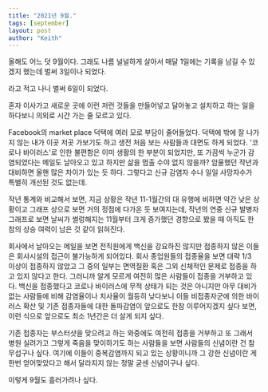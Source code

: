 ```yaml
---
title: "2021년 9월."
tags: [september]
layout: post
author: "Keith"
---
```


올해도 어느 덧 9월이다. 그래도 나름 널널하게 살아서 매달 1일에는 기록을 남길 수 있겠지 했는데 벌써 3일이나 되었다. 

라고 적고 나니 벌써 6일이 되었다. 

혼자 이사가고 새로운 곳에 이런 저런 것들을 만들어넣고 달아놓고 설치하고 하는 일을 하다보니 의외로 시간 가는 줄 모르고 있다.

Facebook의 market place 덕택에 여러 모로 부담이 줄어들었다. 덕택에 밖에 잘 나가지 않는 내가 이곳 저곳 가보기도 하고 생전 처음 보는 사람들과 대면도 하게 되었다. '코로나 바이러스'로 인한 불편함은 이미 생활의 한 부분이 되었지만, 또 가끔씩 누군가 감염되었다는 메일도 날아오고 있고 하지만 삶을 멈출 수야 없지 않을까? 암울했던 작년과 대비하면 올핸 많은 차이가 있는 듯 하다. 그렇다고 신규 감염자 수나 일일 사망자수가 특별히 개선된 것도 없는데.

작년 통계와 비교해서 보면, 지금 상황은 작년 11-1월간의 대 유행에 비하면 약간 낮은 상황이고 그래프 상으로 보면 거의 정점에 다가온 듯 보여지는데, 작년의 연중 신규 발병자 그래프로 보면 날씨가 썰렁해지는 11월부터 크게 증가했던 경향으로 봤을 때 아직도 한참의 상승 여력이 남은 것 같이 읽혀진다.

회사에서 날아오는 메일을 보면 전직원에게 백신을 강요하진 않지만 접종하지 않은 이들은 회사시설의 접근이 불가능하게 되어있다. 회사 종업원들의 접종율을 보면 대략 1/3 이상이 접종하지 않았고 그 중의 일부는 면역질환 혹은 그외 신체적인 문제로 접종을 하고 있지 않다고 한다. 그러니까 알게 모르게 여전히 많은 사람들이 접종을 거부하고 있다. 백신을 접종했다고 코로나 바이러스에 무적 상태가 되는 것은 아니지만 아무 대비가 없는 사람들에 비해 감염율이나 치사율이 월등히 낮다보니 이들 비접종자군에 의한 바이러스 확산 및 기존 접종자들에 대한 돌파감염이 앞으로도 한참 이루어지겠지 싶다 보면, 이런 식으로 앞으로도 최소 1년간은 더 살게 되지 싶다.

기존 접종자는 부스터샷을 맞으려고 하는 와중에도 여전히 접종을 거부하고 또 그래서 병원 실려가고 그렇게 죽음을 맞이하기도 하는 사람들을 보면 사람들의 신념이란 건 참 무섭구나 싶다. 여기에 이들이 중복감염까지 되고 있는 상황이니까 그 강한 신념이란 게 한번 얻어맞았다고 해서 달라지지 않는 정말 굳센 신념이구나 싶다. 

이렇게 9월도 흘러가려나 싶다. 